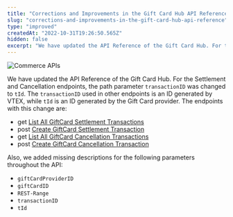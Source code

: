 ```yaml
---
title: "Corrections and Improvements in the Gift Card Hub API Reference"
slug: "corrections-and-improvements-in-the-gift-card-hub-api-reference"
type: "improved"
createdAt: "2022-10-31T19:26:50.565Z"
hidden: false
excerpt: "We have updated the API Reference of the Gift Card Hub. For the Settlement and Cancellation endpoints, the path parameter `transactionID` was changed to `tId`. The `transactionID` used in other endpoints is an ID generated by VTEX, while `tId` is an ID generated by the Gift Card provider."
---
```


![Commerce APIs](https://cdn.jsdelivr.net/gh/vtexdocs/dev-portal-content@main/images/corrections-and-improvements-in-the-gift-card-hub-api-reference-0.png)

We have updated the API Reference of the Gift Card Hub. For the Settlement and Cancellation endpoints, the path parameter `transactionID` was changed to `tId`. The `transactionID` used in other endpoints is an ID generated by VTEX, while `tId` is an ID generated by the Gift Card provider. The endpoints with this change are:

- get [List All GiftCard Settlement Transactions](https://developers.vtex.com/vtex-rest-api/reference/listallgiftcardsettlementtransactions)
- post [Create GiftCard Settlement Transaction](https://developers.vtex.com/vtex-rest-api/reference/creategiftcardsettlementtransaction)
- get [List All GiftCard Cancellation Transactions](https://developers.vtex.com/vtex-rest-api/reference/listallgiftcardcancellationtransactions)
- post [Create GiftCard Cancellation Transaction](https://developers.vtex.com/vtex-rest-api/reference/creategiftcardcancellationtransaction)

Also, we added missing descriptions for the following parameters throughout the API:

- `giftCardProviderID`
- `giftCardID`
- `REST-Range`
- `transactionID`
- `tId`
